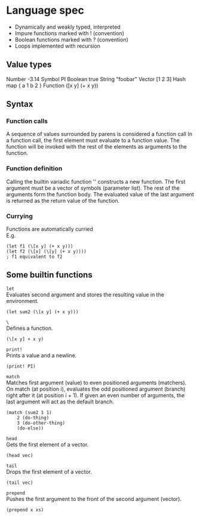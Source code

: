# Language spec

- Dynamically and weakly typed, interpreted
- Impure functions marked with ! (convention)
- Boolean functions marked with ? (convention)
- Loops implemented with recursion

## Value types

  Number      -3.14
  Symbol      PI
  Boolean     true
  String      "foobar"
  Vector      [1 2 3]
  Hash map    { a 1 b 2 }
  Function    (\[x y] (+ x y))

## Syntax

### Function calls

A sequence of values surrounded by parens is considered a function call In a function call, the first element must evaluate to a function value. The function will be invoked with the rest of the elements as arguments to the function.

### Function definition
Calling the builtin variadic function '\' constructs a new function. The first argument must be a vector of symbols (parameter list). The rest of the arguments form the function body. The evaluated value of the last argument is returned as the return value of the function.

### Currying

Functions are automatically curried  
E.g.

    (let f1 (\[x y] (+ x y)))
    (let f2 (\[x] (\[y] (+ x y))))
    ; f1 equivalent to f2

## Some builtin functions

`let`  
Evaluates second argument and stores the resulting value in the environment.

    (let sum2 (\[x y] (+ x y)))

`\`  
Defines a function.

    (\[x y] + x y)

`print!`  
Prints a value and a newline.

    (print! PI)

`match`  
Matches first argument (value) to even positioned arguments (matchers). On match (at position i), evaluates the odd positioned argument (branch) right after it (at position i + 1). If given an even number of arguments, the last argument will act as the default branch.

    (match (sum2 1 1)
        2 (do-thing)
        3 (do-other-thing)
        (do-else))

`head`  
Gets the first element of a vector.

    (head vec)

`tail`  
Drops the first element of a vector.

    (tail vec)

`prepend`  
Pushes the first argument to the front of the second argument (vector).

    (prepend x xs)
